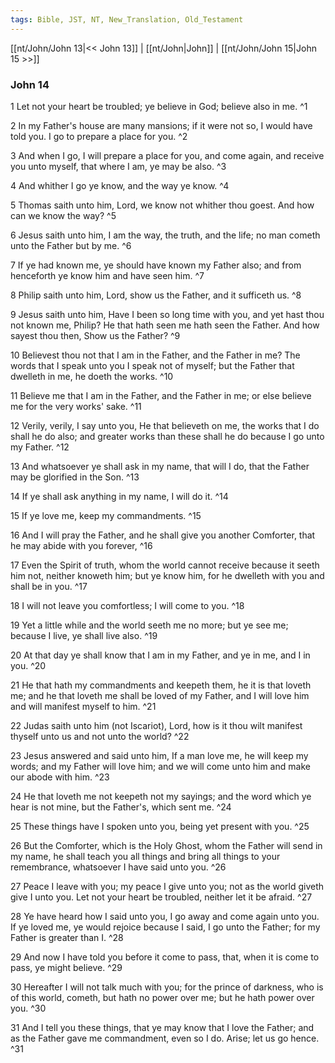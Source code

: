 ```yaml
---
tags: Bible, JST, NT, New_Translation, Old_Testament
---
```


[[nt/John/John 13|<< John 13]] | [[nt/John|John]] | [[nt/John/John 15|John 15 >>]]

### John 14

1 Let not your heart be troubled; ye believe in God; believe also in me.  ^1

2 In my Father\'s house are many mansions; if it were not so, I would have told you. I go to prepare a place for you.  ^2

3 And when I go, I will prepare a place for you, and come again, and receive you unto myself, that where I am, ye may be also.  ^3

4 And whither I go ye know, and the way ye know.  ^4

5 Thomas saith unto him, Lord, we know not whither thou goest. And how can we know the way?  ^5

6 Jesus saith unto him, I am the way, the truth, and the life; no man cometh unto the Father but by me.  ^6

7 If ye had known me, ye should have known my Father also; and from henceforth ye know him and have seen him.  ^7

8 Philip saith unto him, Lord, show us the Father, and it sufficeth us.  ^8

9 Jesus saith unto him, Have I been so long time with you, and yet hast thou not known me, Philip? He that hath seen me hath seen the Father. And how sayest thou then, Show us the Father?  ^9

10 Believest thou not that I am in the Father, and the Father in me? The words that I speak unto you I speak not of myself; but the Father that dwelleth in me, he doeth the works.  ^10

11 Believe me that I am in the Father, and the Father in me; or else believe me for the very works\' sake.  ^11

12 Verily, verily, I say unto you, He that believeth on me, the works that I do shall he do also; and greater works than these shall he do because I go unto my Father.  ^12

13 And whatsoever ye shall ask in my name, that will I do, that the Father may be glorified in the Son.  ^13

14 If ye shall ask anything in my name, I will do it.  ^14

15 If ye love me, keep my commandments.  ^15

16 And I will pray the Father, and he shall give you another Comforter, that he may abide with you forever,  ^16

17 Even the Spirit of truth, whom the world cannot receive because it seeth him not, neither knoweth him; but ye know him, for he dwelleth with you and shall be in you.  ^17

18 I will not leave you comfortless; I will come to you.  ^18

19 Yet a little while and the world seeth me no more; but ye see me; because I live, ye shall live also.  ^19

20 At that day ye shall know that I am in my Father, and ye in me, and I in you.  ^20

21 He that hath my commandments and keepeth them, he it is that loveth me; and he that loveth me shall be loved of my Father, and I will love him and will manifest myself to him.  ^21

22 Judas saith unto him (not Iscariot), Lord, how is it thou wilt manifest thyself unto us and not unto the world?  ^22

23 Jesus answered and said unto him, If a man love me, he will keep my words; and my Father will love him; and we will come unto him and make our abode with him.  ^23

24 He that loveth me not keepeth not my sayings; and the word which ye hear is not mine, but the Father\'s, which sent me.  ^24

25 These things have I spoken unto you, being yet present with you.  ^25

26 But the Comforter, which is the Holy Ghost, whom the Father will send in my name, he shall teach you all things and bring all things to your remembrance, whatsoever I have said unto you.  ^26

27 Peace I leave with you; my peace I give unto you; not as the world giveth give I unto you. Let not your heart be troubled, neither let it be afraid.  ^27

28 Ye have heard how I said unto you, I go away and come again unto you. If ye loved me, ye would rejoice because I said, I go unto the Father; for my Father is greater than I.  ^28

29 And now I have told you before it come to pass, that, when it is come to pass, ye might believe.  ^29

30 Hereafter I will not talk much with you; for the prince of darkness, who is of this world, cometh, but hath no power over me; but he hath power over you.  ^30

31 And I tell you these things, that ye may know that I love the Father; and as the Father gave me commandment, even so I do. Arise; let us go hence.  ^31

 

